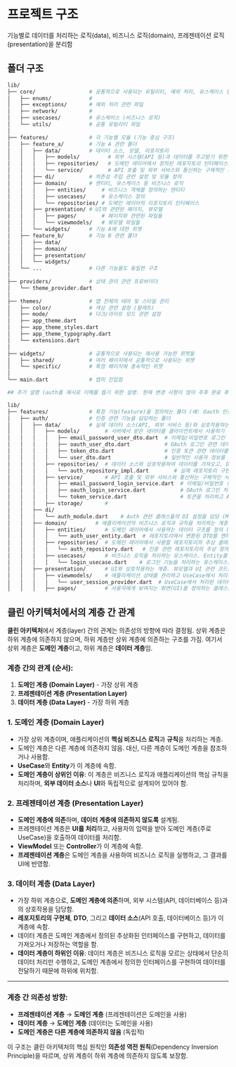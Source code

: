 # 프로젝트 구조

기능별로 데이터를 처리하는 로직(data), 비즈니스 로직(domain), 프레젠테이션 로직(presentation)을 분리함

## 폴더 구조

```bash
lib/
├── core/                 # 공통적으로 사용되는 유틸리티, 예외 처리, 유스케이스 등
│   ├── enums/            # 
│   ├── exceptions/       # 예외 처리 관련 파일
│   ├── network/          # 
│   ├── usecases/         # 유스케이스 (비즈니스 로직)
│   └── utils/            # 공통 유틸리티 파일
│
├── features/             # 각 기능별 모듈 (기능 중심 구조)
│   ├── feature_a/        # 기능 A 관련 폴더
│   │   ├── data/         # 데이터 소스, 모델, 리포지토리
│   │   │   ├── models/         # 외부 시스템(API 등)과 데이터를 주고받기 위한 DTO 정의
│   │   │   ├── repositories/   # 도메인 레이어에서 정의된 레포지토리 인터페이스를 구현하는 클래스
│   │   │   └── service/        # API 호출 및 외부 서비스와 통신하는 구체적인 서비스 클래스 정의
│   │   ├── di/           # 의존성 주입 관련 설정 및 모듈 정의
│   │   ├── domain/       # 엔티티, 유스케이스 등 비즈니스 로직
│   │   │   ├── entities/     # 비즈니스 객체를 정의하는 엔티티
│   │   │   ├── usecases/     # 유스케이스 정의
│   │   │   └── repositories/ # 도메인 레이어의 리포지토리 인터페이스
│   │   ├── presentation/ # UI와 관련된 페이지, 뷰모델
│   │   │   ├── pages/        # 페이지와 관련된 파일들
│   │   │   └── viewmodels/   # 뷰모델 파일들
│   │   └── widgets/      # 기능 A에 대한 위젯
│   ├── feature_b/        # 기능 B 관련 폴더
│   │   ├── data/
│   │   ├── domain/
│   │   ├── presentation/
│   │   └── widgets/
│   └── ...               # 다른 기능들도 동일한 구조
│
├── providers/            # 상태 관리 관련 프로바이더
│   └── theme_provider.dart
│
├── themes/               # 앱 전체의 테마 및 스타일 관리
│   ├── color/            # 색상 관련 설정 (팔레트)
│   ├── mode/             # 다크/라이트 모드 관련 설정
│   ├── app_theme.dart
│   ├── app_theme_styles.dart
│   ├── app_theme_typography.dart
│   └── extensions.dart
│
├── widgets/              # 공통적으로 사용되는 재사용 가능한 위젯들
│   ├── shared/           # 여러 페이지에서 공통적으로 사용되는 위젯
│   └── specific/         # 특정 페이지에 종속적인 위젯
│
└── main.dart             # 앱의 진입점
```

```bash
## 추가 설명 (auth를 예시로 이해를 돕기 위한 설명. 현재 변경 사항이 많아 추후 완료 후 수정할 예정)

lib/
├── features/             # 특정 기능(feature)을 정의하는 폴더 (예: Oauth 인증 기능)
│   ├── auth/             # 인증 관련 기능을 담당하는 폴더
│   │   ├── data/         # 실제 데이터 소스(API, 외부 서비스 등)와 상호작용하는 계층
│   │   │   ├── models/        # 서버에서 받은 데이터를 클라이언트에서 사용하기 위한 DTO를 정의
│   │   │   │   ├── email_password_user_dto.dart  # 이메일/비밀번호 로그인 관련 데이터를 전송하기 위한 DTO
│   │   │   │   ├── oauth_user_dto.dart           # OAuth 로그인 관련 데이터를 전송하기 위한 DTO
│   │   │   │   ├── token_dto.dart                # 인증 토큰 관련 데이터를 전송하기 위한 DTO
│   │   │   │   └── user_dto.dart                 # 일반적인 사용자 정보를 담은 DTO
│   │   │   ├── repositories/  # 데이터 소스와 상호작용하여 데이터를 가져오고, DTO를 Entity로 변환하여 도메인 레이어로 전달
│   │   │   │   └── auth_repository_impl.dart        # 실제 레포지토리 구현. 서버에서 데이터를 가져오거나 전송하며, DTO를 Entity로 변환하여 도메인 레이어에 전달
│   │   │   ├── service/       # API 호출 및 외부 서비스와 통신하는 구체적인 서비스 클래스 정의
│   │   │   │   ├── email_password_login_service.dart  # 이메일/비밀번호 로그인 처리 로직을 담은 서비스 클래스
│   │   │   │   ├── oauth_login_service.dart           # OAuth 로그인 처리 로직을 담은 서비스 클래스
│   │   │   │   └── token_service.dart                 # 토큰을 처리하고 API 요청을 관리하는 서비스 클래스
│   │   │   ├── storage/       # 
│   │   ├── di/
│   │   │   └── auth_module.dart    # Auth 관련 클래스들의 DI 설정을 담당 (MultiProvider에서 사용할 의존성 리스트를 관리)
│   │   ├── domain/         # 애플리케이션의 비즈니스 로직과 규칙을 처리하는 계층
│   │   │   ├── entities/      # 도메인 레이어에서 사용하는 데이터 구조를 정의 (비즈니스 로직에 사용되는 엔티티)
│   │   │   │   └── auth_user_entity.dart  # 레포지토리에서 변환된 DTO를 엔티티로 변환하여 도메인 로직에서 사용
│   │   │   ├── repositories/  # 도메인 레이어에서 사용할 레포지토리의 추상 클래스 (데이터 레이어에서 구현)
│   │   │   │   └── auth_repository.dart   # 인증 관련 레포지토리의 추상 정의, 실제 구현은 데이터 레이어에서 수행
│   │   │   ├── usecases/      # 비즈니스 로직을 처리하는 유스케이스. Entity를 사용해 로직을 실행하고 처리된 데이터를 반환
│   │   │   │   └── login_usecase.dart    # 로그인 기능을 처리하는 유스케이스. 레포지토리를 호출해 엔티티를 사용해 비즈니스 로직을 처리
│   │   ├── presentation/      # UI와 상호작용하는 계층. 뷰모델과 UI 관련 코드를 포함
│   │   │   ├── viewmodels/    # 애플리케이션 상태를 관리하고 UseCase에서 처리된 데이터를 UI에 반영
│   │   │   │   └── user_session_provider.dart  # UseCase에서 처리된 데이터를 기반으로 사용자 세션을 관리하며 UI에 반영
│   │   │   ├── pages/         # 사용자에게 보여지는 화면(UI)를 정의하는 클래스들. ViewModel에서 상태를 가져와 화면에 표시
```



## 클린 아키텍처에서의 계층 간 관계

**클린 아키텍처**에서 계층(layer) 간의 관계는 의존성의 방향에 따라 결정됨. 상위 계층은 하위 계층에 의존하지 않으며, 하위 계층만 상위 계층에 의존하는 구조를 가짐. 여기서 상위 계층은 **도메인 계층**이고, 하위 계층은 **데이터 계층**임.

### 계층 간의 관계 (순서):
1. **도메인 계층 (Domain Layer)** - 가장 상위 계층
2. **프레젠테이션 계층 (Presentation Layer)**
3. **데이터 계층 (Data Layer)** - 가장 하위 계층

### 1. 도메인 계층 (Domain Layer)
- 가장 상위 계층이며, 애플리케이션의 **핵심 비즈니스 로직**과 **규칙**을 처리하는 계층.
- 도메인 계층은 다른 계층에 의존하지 않음. 대신, 다른 계층이 도메인 계층을 참조하거나 사용함.
- **UseCase**와 **Entity**가 이 계층에 속함.
- **도메인 계층이 상위인 이유**: 이 계층은 비즈니스 로직과 애플리케이션의 핵심 규칙을 처리하며, **외부 데이터 소스**나 **UI**와 독립적으로 설계되어 있어야 함.

### 2. 프레젠테이션 계층 (Presentation Layer)
- **도메인 계층에 의존**하며, **데이터 계층에 의존하지 않도록** 설계됨.
- 프레젠테이션 계층은 **UI를 처리**하고, 사용자의 입력을 받아 도메인 계층(주로 UseCase)을 호출하여 데이터를 처리함.
- **ViewModel** 또는 **Controller**가 이 계층에 속함.
- **프레젠테이션 계층**은 도메인 계층을 사용하여 비즈니스 로직을 실행하고, 그 결과를 UI에 반영함.

### 3. 데이터 계층 (Data Layer)
- 가장 하위 계층으로, **도메인 계층에 의존**하며, 외부 시스템(API, 데이터베이스 등)과의 상호작용을 담당함.
- **레포지토리의 구현체**, **DTO**, 그리고 **데이터 소스**(API 호출, 데이터베이스 등)가 이 계층에 속함.
- 데이터 계층은 도메인 계층에서 정의된 추상화된 인터페이스를 구현하고, 데이터를 가져오거나 저장하는 역할을 함.
- **데이터 계층이 하위인 이유**: 데이터 계층은 비즈니스 로직을 모르는 상태에서 단순히 데이터 처리만 수행하고, 도메인 계층에서 정의한 인터페이스를 구현하여 데이터를 전달하기 때문에 하위에 위치함.

---

### 계층 간 의존성 방향:
- **프레젠테이션 계층** → **도메인 계층** (프레젠테이션은 도메인을 사용)
- **데이터 계층** → **도메인 계층** (데이터는 도메인을 사용)
- **도메인 계층은 다른 계층에 의존하지 않음** (독립적)

이 구조는 클린 아키텍처의 핵심 원칙인 **의존성 역전 원칙**(Dependency Inversion Principle)을 따르며, 상위 계층이 하위 계층에 의존하지 않도록 보장함.
